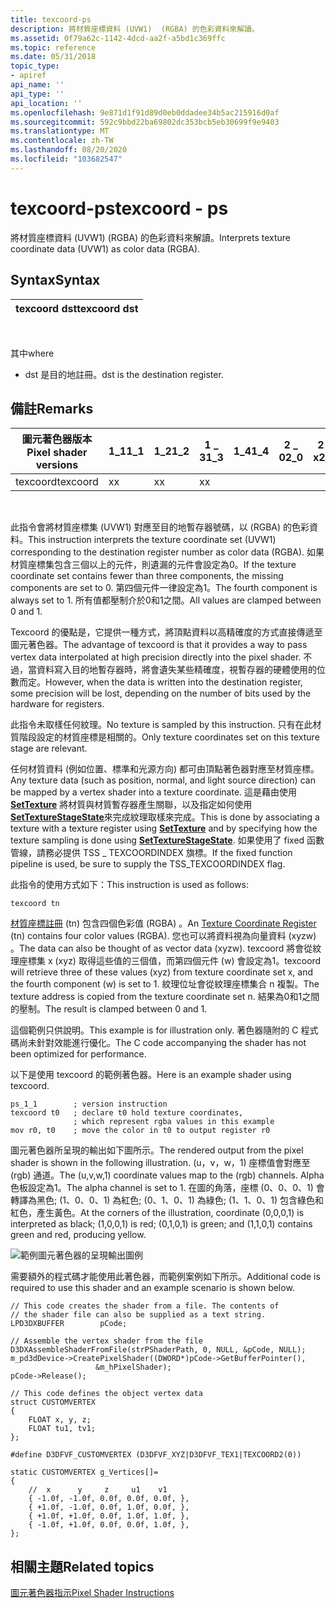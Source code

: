 ```yaml
---
title: texcoord-ps
description: 將材質座標資料 (UVW1)  (RGBA) 的色彩資料來解讀。
ms.assetid: 0f79a62c-1142-4dcd-aa2f-a5bd1c369ffc
ms.topic: reference
ms.date: 05/31/2018
topic_type:
- apiref
api_name: ''
api_type: ''
api_location: ''
ms.openlocfilehash: 9e871d1f91d89d0eb0ddadee34b5ac215916d0af
ms.sourcegitcommit: 592c9bbd22ba69802dc353bcb5eb30699f9e9403
ms.translationtype: MT
ms.contentlocale: zh-TW
ms.lasthandoff: 08/20/2020
ms.locfileid: "103682547"
---
```

# <a name="texcoord---ps"></a><span data-ttu-id="047e9-103">texcoord-ps</span><span class="sxs-lookup"><span data-stu-id="047e9-103">texcoord - ps</span></span>

<span data-ttu-id="047e9-104">將材質座標資料 (UVW1)  (RGBA) 的色彩資料來解讀。</span><span class="sxs-lookup"><span data-stu-id="047e9-104">Interprets texture coordinate data (UVW1) as color data (RGBA).</span></span>

## <a name="syntax"></a><span data-ttu-id="047e9-105">Syntax</span><span class="sxs-lookup"><span data-stu-id="047e9-105">Syntax</span></span>



| <span data-ttu-id="047e9-106">texcoord dst</span><span class="sxs-lookup"><span data-stu-id="047e9-106">texcoord dst</span></span> |
|--------------|



 

<span data-ttu-id="047e9-107">其中</span><span class="sxs-lookup"><span data-stu-id="047e9-107">where</span></span>

-   <span data-ttu-id="047e9-108">dst 是目的地註冊。</span><span class="sxs-lookup"><span data-stu-id="047e9-108">dst is the destination register.</span></span>

## <a name="remarks"></a><span data-ttu-id="047e9-109">備註</span><span class="sxs-lookup"><span data-stu-id="047e9-109">Remarks</span></span>



| <span data-ttu-id="047e9-110">圖元著色器版本</span><span class="sxs-lookup"><span data-stu-id="047e9-110">Pixel shader versions</span></span> | <span data-ttu-id="047e9-111">1\_1</span><span class="sxs-lookup"><span data-stu-id="047e9-111">1\_1</span></span> | <span data-ttu-id="047e9-112">1\_2</span><span class="sxs-lookup"><span data-stu-id="047e9-112">1\_2</span></span> | <span data-ttu-id="047e9-113">1 \_ 3</span><span class="sxs-lookup"><span data-stu-id="047e9-113">1\_3</span></span> | <span data-ttu-id="047e9-114">1\_4</span><span class="sxs-lookup"><span data-stu-id="047e9-114">1\_4</span></span> | <span data-ttu-id="047e9-115">2 \_ 0</span><span class="sxs-lookup"><span data-stu-id="047e9-115">2\_0</span></span> | <span data-ttu-id="047e9-116">2 \_ x</span><span class="sxs-lookup"><span data-stu-id="047e9-116">2\_x</span></span> | <span data-ttu-id="047e9-117">2個 \_ sw</span><span class="sxs-lookup"><span data-stu-id="047e9-117">2\_sw</span></span> | <span data-ttu-id="047e9-118">3 \_ 0</span><span class="sxs-lookup"><span data-stu-id="047e9-118">3\_0</span></span> | <span data-ttu-id="047e9-119">3個 \_ sw</span><span class="sxs-lookup"><span data-stu-id="047e9-119">3\_sw</span></span> |
|-----------------------|------|------|------|------|------|------|-------|------|-------|
| <span data-ttu-id="047e9-120">texcoord</span><span class="sxs-lookup"><span data-stu-id="047e9-120">texcoord</span></span>              | <span data-ttu-id="047e9-121">x</span><span class="sxs-lookup"><span data-stu-id="047e9-121">x</span></span>    | <span data-ttu-id="047e9-122">x</span><span class="sxs-lookup"><span data-stu-id="047e9-122">x</span></span>    | <span data-ttu-id="047e9-123">x</span><span class="sxs-lookup"><span data-stu-id="047e9-123">x</span></span>    |      |      |      |       |      |       |



 

<span data-ttu-id="047e9-124">此指令會將材質座標集 (UVW1) 對應至目的地暫存器號碼，以 (RGBA) 的色彩資料。</span><span class="sxs-lookup"><span data-stu-id="047e9-124">This instruction interprets the texture coordinate set (UVW1) corresponding to the destination register number as color data (RGBA).</span></span> <span data-ttu-id="047e9-125">如果材質座標集包含三個以上的元件，則遺漏的元件會設定為0。</span><span class="sxs-lookup"><span data-stu-id="047e9-125">If the texture coordinate set contains fewer than three components, the missing components are set to 0.</span></span> <span data-ttu-id="047e9-126">第四個元件一律設定為1。</span><span class="sxs-lookup"><span data-stu-id="047e9-126">The fourth component is always set to 1.</span></span> <span data-ttu-id="047e9-127">所有值都壓制介於0和1之間。</span><span class="sxs-lookup"><span data-stu-id="047e9-127">All values are clamped between 0 and 1.</span></span>

<span data-ttu-id="047e9-128">Texcoord 的優點是，它提供一種方式，將頂點資料以高精確度的方式直接傳遞至圖元著色器。</span><span class="sxs-lookup"><span data-stu-id="047e9-128">The advantage of texcoord is that it provides a way to pass vertex data interpolated at high precision directly into the pixel shader.</span></span> <span data-ttu-id="047e9-129">不過，當資料寫入目的地暫存器時，將會遺失某些精確度，視暫存器的硬體使用的位數而定。</span><span class="sxs-lookup"><span data-stu-id="047e9-129">However, when the data is written into the destination register, some precision will be lost, depending on the number of bits used by the hardware for registers.</span></span>

<span data-ttu-id="047e9-130">此指令未取樣任何紋理。</span><span class="sxs-lookup"><span data-stu-id="047e9-130">No texture is sampled by this instruction.</span></span> <span data-ttu-id="047e9-131">只有在此材質階段設定的材質座標是相關的。</span><span class="sxs-lookup"><span data-stu-id="047e9-131">Only texture coordinates set on this texture stage are relevant.</span></span>

<span data-ttu-id="047e9-132">任何材質資料 (例如位置、標準和光源方向) 都可由頂點著色器對應至材質座標。</span><span class="sxs-lookup"><span data-stu-id="047e9-132">Any texture data (such as position, normal, and light source direction) can be mapped by a vertex shader into a texture coordinate.</span></span> <span data-ttu-id="047e9-133">這是藉由使用 [**SetTexture**](/windows/desktop/direct3d9/id3dxbaseeffect--settexture) 將材質與材質暫存器產生關聯，以及指定如何使用 [**SetTextureStageState**](/windows/desktop/api/d3d9helper/nf-d3d9helper-idirect3ddevice9-settexturestagestate)來完成紋理取樣來完成。</span><span class="sxs-lookup"><span data-stu-id="047e9-133">This is done by associating a texture with a texture register using [**SetTexture**](/windows/desktop/direct3d9/id3dxbaseeffect--settexture) and by specifying how the texture sampling is done using [**SetTextureStageState**](/windows/desktop/api/d3d9helper/nf-d3d9helper-idirect3ddevice9-settexturestagestate).</span></span> <span data-ttu-id="047e9-134">如果使用了 fixed 函數管線，請務必提供 TSS \_ TEXCOORDINDEX 旗標。</span><span class="sxs-lookup"><span data-stu-id="047e9-134">If the fixed function pipeline is used, be sure to supply the TSS\_TEXCOORDINDEX flag.</span></span>

<span data-ttu-id="047e9-135">此指令的使用方式如下：</span><span class="sxs-lookup"><span data-stu-id="047e9-135">This instruction is used as follows:</span></span>


```
texcoord tn
```



<span data-ttu-id="047e9-136">[材質座標註冊](dx9-graphics-reference-asm-ps-registers-texture-coordinate.md) (tn) 包含四個色彩值 (RGBA) 。</span><span class="sxs-lookup"><span data-stu-id="047e9-136">An [Texture Coordinate Register](dx9-graphics-reference-asm-ps-registers-texture-coordinate.md) (tn) contains four color values (RGBA).</span></span> <span data-ttu-id="047e9-137">您也可以將資料視為向量資料 (xyzw) 。</span><span class="sxs-lookup"><span data-stu-id="047e9-137">The data can also be thought of as vector data (xyzw).</span></span> <span data-ttu-id="047e9-138">texcoord 將會從紋理座標集 x (xyz) 取得這些值的三個值，而第四個元件 (w) 會設定為1。</span><span class="sxs-lookup"><span data-stu-id="047e9-138">texcoord will retrieve three of these values (xyz) from texture coordinate set x, and the fourth component (w) is set to 1.</span></span> <span data-ttu-id="047e9-139">紋理位址會從紋理座標集合 n 複製。</span><span class="sxs-lookup"><span data-stu-id="047e9-139">The texture address is copied from the texture coordinate set n.</span></span> <span data-ttu-id="047e9-140">結果為0和1之間的壓制。</span><span class="sxs-lookup"><span data-stu-id="047e9-140">The result is clamped between 0 and 1.</span></span>

<span data-ttu-id="047e9-141">這個範例只供說明。</span><span class="sxs-lookup"><span data-stu-id="047e9-141">This example is for illustration only.</span></span> <span data-ttu-id="047e9-142">著色器隨附的 C 程式碼尚未針對效能進行優化。</span><span class="sxs-lookup"><span data-stu-id="047e9-142">The C code accompanying the shader has not been optimized for performance.</span></span>

<span data-ttu-id="047e9-143">以下是使用 texcoord 的範例著色器。</span><span class="sxs-lookup"><span data-stu-id="047e9-143">Here is an example shader using texcoord.</span></span>


```
ps_1_1        ; version instruction
texcoord t0   ; declare t0 hold texture coordinates, 
              ; which represent rgba values in this example
mov r0, t0    ; move the color in t0 to output register r0
```



<span data-ttu-id="047e9-144">圖元著色器所呈現的輸出如下圖所示。</span><span class="sxs-lookup"><span data-stu-id="047e9-144">The rendered output from the pixel shader is shown in the following illustration.</span></span> <span data-ttu-id="047e9-145"> (u，v，w，1) 座標值會對應至 (rgb) 通道。</span><span class="sxs-lookup"><span data-stu-id="047e9-145">The (u,v,w,1) coordinate values map to the (rgb) channels.</span></span> <span data-ttu-id="047e9-146">Alpha 色板設定為1。</span><span class="sxs-lookup"><span data-stu-id="047e9-146">The alpha channel is set to 1.</span></span> <span data-ttu-id="047e9-147">在圖的角落，座標 (0、0、0、1) 會轉譯為黑色; (1、0、0、1) 為紅色; (0、1、0、1) 為綠色; (1、1、0、1) 包含綠色和紅色，產生黃色。</span><span class="sxs-lookup"><span data-stu-id="047e9-147">At the corners of the illustration, coordinate (0,0,0,1) is interpreted as black; (1,0,0,1) is red; (0,1,0,1) is green; and (1,1,0,1) contains green and red, producing yellow.</span></span>

![範例圖元著色器的呈現輸出圖例](images/pstexcoord.jpg)

<span data-ttu-id="047e9-149">需要額外的程式碼才能使用此著色器，而範例案例如下所示。</span><span class="sxs-lookup"><span data-stu-id="047e9-149">Additional code is required to use this shader and an example scenario is shown below.</span></span>


```
// This code creates the shader from a file. The contents of  
// the shader file can also be supplied as a text string.
LPD3DXBUFFER        pCode;

// Assemble the vertex shader from the file
D3DXAssembleShaderFromFile(strPShaderPath, 0, NULL, &pCode, NULL);
m_pd3dDevice->CreatePixelShader((DWORD*)pCode->GetBufferPointer(),
                   &m_hPixelShader);
pCode->Release();

// This code defines the object vertex data
struct CUSTOMVERTEX
{
    FLOAT x, y, z;
    FLOAT tu1, tv1;
};

#define D3DFVF_CUSTOMVERTEX (D3DFVF_XYZ|D3DFVF_TEX1|TEXCOORD2(0))

static CUSTOMVERTEX g_Vertices[]=
{
    //  x      y     z     u1    v1   
    { -1.0f, -1.0f, 0.0f, 0.0f, 0.0f, },
    { +1.0f, -1.0f, 0.0f, 1.0f, 0.0f, },
    { +1.0f, +1.0f, 0.0f, 1.0f, 1.0f, },
    { -1.0f, +1.0f, 0.0f, 0.0f, 1.0f, },
};
```



## <a name="related-topics"></a><span data-ttu-id="047e9-150">相關主題</span><span class="sxs-lookup"><span data-stu-id="047e9-150">Related topics</span></span>

<dl> <dt>

[<span data-ttu-id="047e9-151">圖元著色器指示</span><span class="sxs-lookup"><span data-stu-id="047e9-151">Pixel Shader Instructions</span></span>](dx9-graphics-reference-asm-ps-instructions.md)
</dt> </dl>

 

 